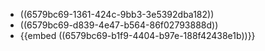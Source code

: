 - ((6579bc69-1361-424c-9bb3-3e5392dba182))
- ((6579bc69-d839-4e47-b564-86f02793888d))
- {{embed ((6579bc69-b1f9-4404-b97e-188f42438e1b))}}